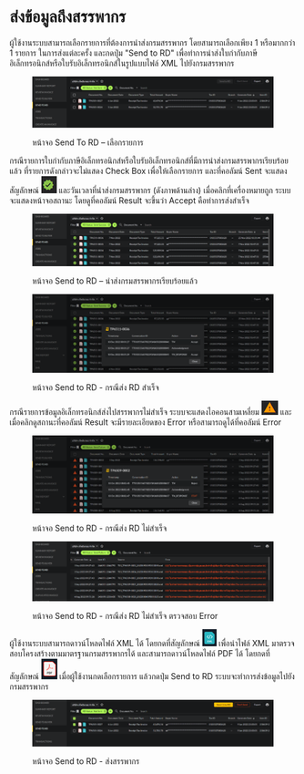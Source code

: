 # ส่งข้อมูลถึงสรรพากร

ผู้ใช้งานระบบสามารถเลือกรายการที่ต้องการนำส่งกรมสรรพากร โดยสามารถเลือกเพียง 1 หรือมากกว่า 1 รายการ ในการส่งแต่ละครั้ง และกดปุ่ม "Send to RD" เพื่อทำการนำส่งใบกำกับภาษีอิเล็กทรอนิกส์หรือใบรับอิเล็กทรอนิกส์ในรูปแบบไฟล์ XML ไปยังกรมสรรพากร

<figure><img src="../../.gitbook/assets/image (44).png" alt=""><figcaption><p>หน้าจอ Send To RD – เลือกรายการ</p></figcaption></figure>

กรณีรายการใบกำกับภาษีอิเล็กทรอนิกส์หรือใบรับอิเล็กทรอนิกส์ที่มีการนำส่งกรมสรรพากรเรียบร้อยแล้ว ที่รายการดังกล่าวจะไม่แสดง Check Box เพื่อให้เลือกรายการ และที่คอลัมน์ Sent จะแสดงสัญลักษณ์ ![](<../../.gitbook/assets/image (43).png>) และวันเวลาที่นำส่งกรมสรรพากร (ดังภาพด้านล่าง) เมื่อคลิกที่เครื่องหมายถูก ระบบจะแสดงหน้าจอสถานะ โดยดูที่คอลัมน์ Result จะขึ้นว่า Accept คือทำการส่งสำเร็จ

<figure><img src="../../.gitbook/assets/image (97).png" alt=""><figcaption><p>หน้าจอ Send to RD – นำส่งกรมสรรพากรเรียบร้อยแล้ว</p></figcaption></figure>

<figure><img src="../../.gitbook/assets/image (23).png" alt=""><figcaption><p>หน้าจอ Send to RD - กรณีส่ง RD สำเร็จ</p></figcaption></figure>

กรณีรายการข้อมูลอิเล็กทรอนิกส์ส่งไปสรรพากรไม่สำเร็จ ระบบจะแสดงไอคอนสามเหลี่ยม ![](<../../.gitbook/assets/image (29).png>) และเมื่อคลิกดูสถานะที่คอลัมน์ Result จะมีรายละเอียดของ Error หรือสามารถดูได้ที่คอลัมน์ Error

<figure><img src="../../.gitbook/assets/image (99).png" alt=""><figcaption><p>หน้าจอ Send to RD - กรณีส่ง RD ไม่สำเร็จ</p></figcaption></figure>

<figure><img src="../../.gitbook/assets/image (5) (1).png" alt=""><figcaption><p>หน้าจอ Send to RD - กรณีส่ง RD ไม่สำเร็จ ตรวจสอบ Error</p></figcaption></figure>

ผู้ใช้งานระบบสามารถดาวน์โหลดไฟล์ XML ได้ โดยกดที่สัญลักษณ์ ![](<../../.gitbook/assets/image (1) (1) (1).png>) เพื่อนำไฟล์ XML มาตรวจสอบโครงสร้างตามมาตรฐานกรมสรรพากรได้ และสามารถดาวน์โหลดไฟล์ PDF ได้ โดยกดที่สัญลักษณ์ ![](<../../.gitbook/assets/image (93).png>) เมื่อผู้ใช้งานกดเลือกรายการ แล้วกดปุ่ม Send to RD ระบบจะทำการส่งข้อมูลไปยังกรมสรรพากร

<figure><img src="../../.gitbook/assets/image (85).png" alt=""><figcaption><p>หน้าจอ Send to RD - ส่งสรรพากร</p></figcaption></figure>
